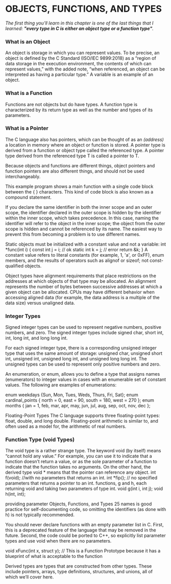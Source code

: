 # OBJECTS, FUNCTIONS, AND TYPES
_The first thing you’ll learn in this chapter is one of the
last things that I learned: **"every type in C is either an
object type or a function type"**._

### What is an Object
An object is storage in which you can represent values. 
To be precise, an
object is defined by the C Standard (ISO/IEC 9899:2018) as a 
“region of data storage in the execution environment, the 
contents of which can represent values,” with the added note, 
“when referenced, an object can be interpreted as having a 
particular type.” A variable is an example of an object.

### What is a Function
Functions are not objects but do have types. 
A function type is characterized by its return type 
as well as the number and types of its parameters.

### What is a Pointer
The C language also has pointers, which can be thought of as 
an _(address)_ a location in memory where an object or function 
is stored. A pointer type is derived from a function or object
type called the referenced type. A pointer type derived from 
the referenced type T is called a pointer to T.

Because objects and functions are different things, object pointers and
function pointers are also different things, and should not be used 
interchangeably.

This example program shows a main function with a single code block
between the { } characters. This kind of code block is also known as a compound
statement.

If you declare the same identifier in both the inner scope and an outer
scope, the identifier declared in the outer scope is hidden by the identifier
within the inner scope, which takes precedence. In this case, naming the
identifier will refer to the object in the inner scope; the object from the
outer scope is hidden and cannot be referenced by its name. The easiest
way to prevent this from becoming a problem is to use different names.

Static objects must be initialized with a constant value and not a
variable:
int *func(int i) {
const int j = i; // ok
static int k = j; // error
return &k;
}
A constant value refers to literal constants (for example, 1, 'a', or 0xFF),
enum members, and the results of operators such as alignof or sizeof; not
const-qualified objects.

Object types have alignment requirements that place restrictions on the
addresses at which objects of that type may be allocated. An alignment represents
the number of bytes between successive addresses at which a given
object can be allocated. CPUs may have different behavior when accessing
aligned data (for example, the data address is a multiple of the data size)
versus unaligned data.

### Integer Types
Signed integer types can be used to represent negative numbers, positive numbers,
and zero. The signed integer types include signed char, short int, int,
long int, and long long int.

For each signed integer type, there is a corresponding unsigned integer
type that uses the same amount of storage: unsigned char, unsigned short int,
unsigned int, unsigned long int, and unsigned long long int. The unsigned
types can be used to represent only positive numbers and zero.

An enumeration, or enum, allows you to define a type that assigns names (enumerators)
to integer values in cases with an enumerable set of constant values.
The following are examples of enumerations:

enum weekdays {Sun, Mon, Tues, Weds, Thurs, Fri, Sat};
enum cardinal_points { north = 0, east = 90, south = 180, west = 270 };
enum months { jan = 1, feb, mar, apr, may, jun, jul, aug, sep, oct, nov, dec };

Floating-Point Types
The C language supports three floating-point types: float, double, and long double.
Floating-point arithmetic is similar to, and often used as a model for, the
arithmetic of real numbers.

### Function Type (void Types)
The void type is a rather strange type. The keyword void (by itself) means
“cannot hold any value.” For example, you can use it to indicate that a
function doesn’t return a value, or as the sole parameter of a function to
indicate that the function takes no arguments. On the other hand, the
derived type void * means that the pointer can reference any object.
int f(void); //with no parameters that returns an int.
int *fip(); // no specified parameters that returns a pointer to an int.
functions, g and h, each returning void and taking two parameters of type int.
void g(int i, int j);
void h(int, int);

providing parameter Objects, Functions, and Types 25 names is good practice for self-documenting code, so omitting the identifiers
(as done with h) is not typically recommended.

You should never declare functions with an empty parameter list in C. 
First, this is a deprecated feature of the language that may be removed in the 
future. Second, the code could be ported to C++, so explicitly list parameter types and use
void when there are no parameters.

void xFunc(int x, struct y); // This is a Function Prototype because it has a blueprint of what is acceptable to the function

Derived types are types that are constructed from other types. These include
pointers, arrays, type definitions, structures, and unions, all of which we’ll
cover here.

